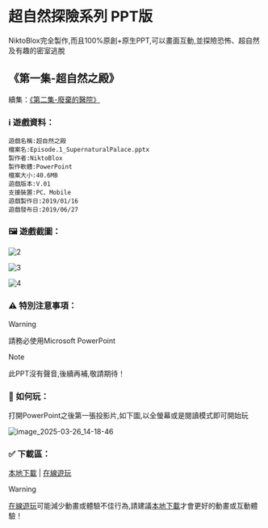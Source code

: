 # 超自然探險系列 PPT版
NiktoBlox完全製作,而且100%原創+原生PPT,可以畫面互動,並探險恐怖、超自然及有趣的密室逃脫
## 《第一集-超自然之殿》
續集：[《第二集-廢棄的醫院》](https://github.com/NiktoBlox/Episode-2-Abandoned-Hospital/tree/main)
### :information_source:	 遊戲資料：
```
遊戲名稱:超自然之殿
檔案名:Episode.1_SupernaturalPalace.pptx
製作者:NiktoBlox
製作軟體:PowerPoint
檔案大小:40.6MB
遊戲版本:V.01
支援裝置:PC、Mobile
遊戲製作日:2019/01/16
遊戲發布日:2019/06/27
```
### :framed_picture:	 遊戲截圖：
![2](https://github.com/user-attachments/assets/b34a6d98-f848-4a75-a6aa-214fd3d229a6)

![3](https://github.com/user-attachments/assets/ec17d6c6-af3c-40fd-910f-759094abe737)

![4](https://github.com/user-attachments/assets/894ebccf-6db3-485c-b753-14c6311a7e4f)

### :warning:	 特別注意事項：
> [!WARNING]
> 請務必使用Microsoft PowerPoint

> [!NOTE]
> 此PPT沒有聲音,後續再補,敬請期待！

### :thinking:  如何玩：
打開PowerPoint之後第一張投影片,如下圖,以全螢幕或是閱讀模式即可開始玩

![image_2025-03-26_14-18-46](https://github.com/user-attachments/assets/2daa8b19-2d94-4029-89f7-35d0e07c732a)


### :white_check_mark: 下載區：
[本地下載](https://github.com/NiktoBlox/Episode-1-Supernatural-Palace/releases/download/%E7%99%BC%E8%A1%8C%E7%89%88/Episode.1_SupernaturalPalace.pptx) | [在線遊玩](https://1drv.ms/p/c/87252f879fec2d81/EXy0EDW-seJKnJV2RKYIsGYBvQ6wJzK8cNZoB7r-OJGktw?e=moxF23)
> [!WARNING]
> [在線遊玩](https://1drv.ms/p/c/87252f879fec2d81/EXy0EDW-seJKnJV2RKYIsGYBvQ6wJzK8cNZoB7r-OJGktw?e=moxF23)可能減少動畫或體驗不佳行為,請建議[本地下載](https://github.com/NiktoBlox/Episode-1-Supernatural-Palace/releases/download/%E7%99%BC%E8%A1%8C%E7%89%88/Episode.1_SupernaturalPalace.pptx)才會更好的動畫或互動體驗！
